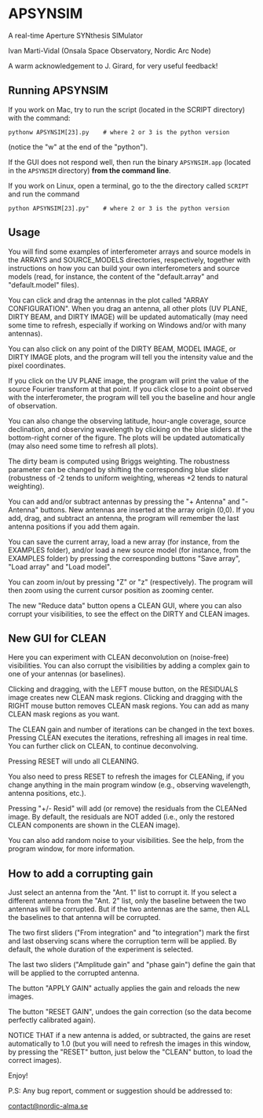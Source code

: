 # APSYNSIM

A real-time Aperture SYNthesis SIMulator

Ivan Marti-Vidal (Onsala Space Observatory, Nordic Arc Node)

A warm acknowledgement to J. Girard, for very useful feedback!


## Running APSYNSIM

If you work on Mac, try to run the script (located in the SCRIPT
directory) with the command:

``` shell
pythonw APSYNSIM[23].py    # where 2 or 3 is the python version
```
(notice the "w" at the end of the "python").

If the GUI does not respond well, then run the binary `APSYNSIM.app`
(located in the `APSYNSIM` directory) **from the command line**.

If you work on Linux, open a terminal, go to the the directory
called `SCRIPT` and run the command

``` shell
python APSYNSIM[23].py"    # where 2 or 3 is the python version
```

## Usage

You will find some examples of interferometer arrays and source models
in the ARRAYS and SOURCE_MODELS directories, respectively, together
with instructions on how you can build your own interferometers and
source models (read, for instance, the content of the "default.array"
and "default.model" files).

You can click and drag the antennas in the plot called "ARRAY
CONFIGURATION".  When you drag an antenna, all other plots (UV PLANE,
DIRTY BEAM, and DIRTY IMAGE) will be updated automatically (may need
some time to refresh, especially if working on Windows and/or with
many antennas).

You can also click on any point of the DIRTY BEAM, MODEL IMAGE, or
DIRTY IMAGE plots, and the program will tell you the intensity value
and the pixel coordinates.

If you click on the UV PLANE image, the program will print the value
of the source Fourier transform at that point. If you click close to a
point observed with the interferometer, the program will tell you the
baseline and hour angle of observation.

You can also change the observing latitude, hour-angle coverage,
source declination, and observing wavelength by clicking on the blue
sliders at the bottom-right corner of the figure. The plots will be
updated automatically (may also need some time to refresh all plots).

The dirty beam is computed using Briggs weighting. The robustness
parameter can be changed by shifting the corresponding blue slider
(robustness of -2 tends to uniform weighting, whereas +2 tends to
natural weighting).

You can add and/or subtract antennas by pressing the "+ Antenna" and
"- Antenna" buttons. New antennas are inserted at the array origin
(0,0).  If you add, drag, and subtract an antenna, the program will
remember the last antenna positions if you add them again.

You can save the current array, load a new array (for instance, from
the EXAMPLES folder), and/or load a new source model (for instance,
from the EXAMPLES folder) by pressing the corresponding buttons "Save
array", "Load array" and "Load model".

You can zoom in/out by pressing "Z" or "z" (respectively). The program
will then zoom using the current cursor position as zooming center.

The new "Reduce data" button opens a CLEAN GUI, where you can also
corrupt your visibilities, to see the effect on the DIRTY and CLEAN
images.

## New GUI for CLEAN

Here you can experiment with CLEAN deconvolution on (noise-free)
visibilities. You can also corrupt the visibilities by adding a
complex gain to one of your antennas (or baselines).

Clicking and dragging, with the LEFT mouse button, on the RESIDUALS
image creates new CLEAN mask regions. Clicking and dragging with the
RIGHT mouse button removes CLEAN mask regions. You can add as many
CLEAN mask regions as you want.

The CLEAN gain and number of iterations can be changed in the text
boxes.  Pressing CLEAN executes the iterations, refreshing all images
in real time.  You can further click on CLEAN, to continue
deconvolving.

Pressing RESET will undo all CLEANING.

You also need to press RESET to refresh the images for CLEANing, if
you change anything in the main program window (e.g., observing
wavelength, antenna positions, etc.).

Pressing "+/- Resid" will add (or remove) the residuals from the
CLEANed image.  By default, the residuals are NOT added (i.e., only
the restored CLEAN components are shown in the CLEAN image).

You can also add random noise to your visibilities. See the help, from
the program window, for more information.

## How to add a corrupting gain

Just select an antenna from the "Ant. 1" list to corrupt it. If you
select a different antenna from the "Ant. 2" list, only the baseline
between the two antennas will be corrupted. But if the two antennas
are the same, then ALL the baselines to that antenna will be
corrupted.

The two first sliders ("From integration" and "to integration") mark
the first and last observing scans where the corruption term will be
applied.  By default, the whole duration of the experiment is
selected.

The last two sliders ("Amplitude gain" and "phase gain") define the
gain that will be applied to the corrupted antenna.

The button "APPLY GAIN" actually applies the gain and reloads the new
images.

The button "RESET GAIN", undoes the gain correction (so the data
become perfectly calibrated again).

NOTICE THAT if a new antenna is added, or subtracted, the gains are
reset automatically to 1.0 (but you will need to refresh the images in
this window, by pressing the "RESET" button, just below the "CLEAN"
button, to load the correct images).

Enjoy!

P.S: Any bug report, comment or suggestion should be addressed to:

contact@nordic-alma.se
